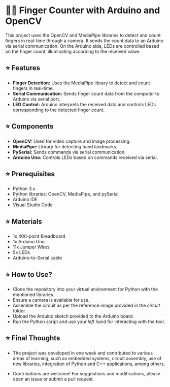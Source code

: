 # 👨‍💻 Finger Counter with Arduino and OpenCV

This project uses the OpenCV and MediaPipe libraries to detect and count fingers in real-time through a camera. It sends the count data to an Arduino via serial communication. On the Arduino side, LEDs are controlled based on the finger count, illuminating according to the received value.

## ⭐ Features

- **Finger Detection:** Uses the MediaPipe library to detect and count fingers in real-time.
- **Serial Communication:** Sends finger count data from the computer to Arduino via serial port.
- **LED Control:** Arduino interprets the received data and controls LEDs corresponding to the detected finger count.

## ⭐ Components

- **OpenCV:** Used for video capture and image processing.
- **MediaPipe:** Library for detecting hand landmarks.
- **PySerial:** Sends commands via serial communication.
- **Arduino Uno:** Controls LEDs based on commands received via serial.

## ⭐ Prerequisites

- Python 3.x
- Python libraries: OpenCV, MediaPipe, and pySerial
- Arduino IDE
- Visual Studio Code

## ⭐ Materials

- 1x 400-point Breadboard
- 1x Arduino Uno
- 11x Jumper Wires
- 5x LEDs
- Arduino-to-Serial cable

## ⭐ How to Use?

- Clone the repository into your virtual environment for Python with the mentioned libraries.
- Ensure a camera is available for use.
- Assemble the circuit as per the reference image provided in the *circuit* folder.
- Upload the Arduino sketch provided to the Arduino board.
- Run the Python script and use your *left* hand for interacting with the tool.

## ⭐ Final Thoughts

- The project was developed in one week and contributed to various areas of learning, such as embedded systems, circuit assembly, use of new libraries, integration of Python and C++ applications, among others.
  
- Contributions are welcome! For suggestions and modifications, please open an issue or submit a pull request.
